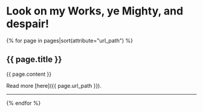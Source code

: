 # Look on my Works, ye Mighty, and despair!

{% for page in pages|sort(attribute="url_path") %}
## {{ page.title }}

{{ page.content }}

Read more [here]({{ page.url_path }}).

---
{% endfor %}

